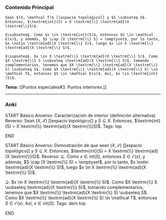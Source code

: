 ### Contenido Principal

```ad-proposition
Sean $(X, \mathcal T)$ [[espacio topológico]] y $S \subseteq X$. Entonces, $\textrm{int}(S) = X \textrm{\\} \textrm{ad}(X \textrm{\\}S)$.
```

```ad-proof
$\subseteq$. Como $x \in \textrm{int}(S)$, entonces $S \in \mathcal E(x)$, y además, $S \cap (X \textrm{\\} S) = \emptyset$, por lo tanto, $x \notin \textrm{ad}(X \textrm{\\} S)$, luego $x \in X \textrm{\\} \textrm{ad}(X \textrm{\\} S)$.

$\supseteq$. $x \in X \textrm{\\} \textrm{ad}(X \textrm{\\} S)$. Como $X \textrm{\\} S \subseteq \textrm{ad}(X \textrm{\\} S)$, tomando complementarios, tenemos que $X \textrm{\\} \textrm{ad}(X \textrm{\\} S) \subseteq S$. Como $X \textrm{\\} \textrm{ad}(X \textrm{\\} S) \in \mathcal T$, entonces $S \in \mathcal E(x)$. Así, $x \in \textrm{int}(S)$.
```

**Tema:** [[Puntos especiales#3. Puntos interiores.]]

---
### Anki

START
Básico
Anverso: Caracterización de interior (definición alternativa)
Reverso: Sean $(X, \mathcal T)$ [[espacio topológico]] y $S \subseteq X$. Entonces, $\textrm{int}(S) = X \textrm{\\} \textrm{ad}(X \textrm{\\}S)$.
Tags: top
<!--ID: 1729160606450-->
END

START
Básico
Anverso: Demostración de que sean $(X, \mathcal T)$ [[espacio topológico]] y $S \subseteq X$. Entonces, $\textrm{int}(S) = X \textrm{\\} \textrm{ad}(X \textrm{\\}S)$.
Reverso: $\subseteq$. Como $x \in \textrm{int}(S)$, entonces $S \in \mathcal E(x)$, y además, $S \cap (X \textrm{\\} S) = \emptyset$, por lo tanto, $x \notin \textrm{ad}(X \textrm{\\} S)$, luego $x \in X \textrm{\\} \textrm{ad}(X \textrm{\\} S)$.

$\supseteq$. $x \in X \textrm{\\} \textrm{ad}(X \textrm{\\} S)$. Como $X \textrm{\\} S \subseteq \textrm{ad}(X \textrm{\\} S)$, tomando complementarios, tenemos que $X \textrm{\\} \textrm{ad}(X \textrm{\\} S) \subseteq S$. Como $X \textrm{\\} \textrm{ad}(X \textrm{\\} S) \in \mathcal T$, entonces $S \in \mathcal E(x)$. Así, $x \in \textrm{int}(S)$.
Tags: dem top
<!--ID: 1729160606453-->
END
